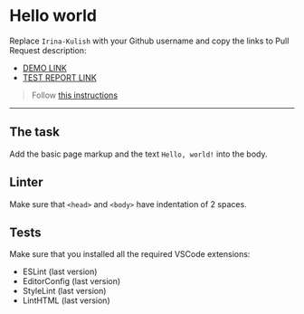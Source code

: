 # Hello world

Replace `Irina-Kulish` with your Github username and copy the links to Pull Request description:
- [DEMO LINK](https://Irina-Kulish.github.io/layout_hello-world/)
- [TEST REPORT LINK](https://Irina-Kulish.github.io/layout_hello-world/report/html_report/)

> Follow [this instructions](https://mate-academy.github.io/layout_task-guideline/#how-to-solve-the-layout-tasks-on-github)
___

## The task

Add the basic page markup and the text `Hello, world!` into the body.

## Linter

Make sure that `<head>` and `<body>` have indentation of 2 spaces.

## Tests

Make sure that you installed all the required VSCode extensions:

- ESLint (last version)
- EditorConfig (last version)
- StyleLint (last version)
- LintHTML (last version)
